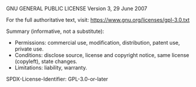 GNU GENERAL PUBLIC LICENSE
Version 3, 29 June 2007

For the full authoritative text, visit: https://www.gnu.org/licenses/gpl-3.0.txt

Summary (informative, not a substitute):
- Permissions: commercial use, modification, distribution, patent use, private use.
- Conditions: disclose source, license and copyright notice, same license (copyleft), state changes.
- Limitations: liability, warranty.

SPDX-License-Identifier: GPL-3.0-or-later
